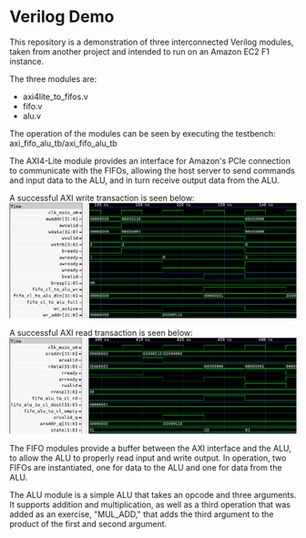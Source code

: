 # Verilog Demo

This repository is a demonstration of three interconnected Verilog modules, taken from another project and intended to run on an Amazon EC2 F1 instance.

The three modules are:
* axi4lite\_to\_fifos.v
* fifo.v
* alu.v

The operation of the modules can be seen by executing the testbench: axi\_fifo\_alu\_tb/axi\_fifo\_alu\_tb

The AXI4-Lite module provides an interface for Amazon's PCIe connection to communicate with the FIFOs, allowing the host server to send commands and input data to the ALU, and in turn receive output data from the ALU.

A successful AXI write transaction is seen below:
![AXI write transaction](WriteTransaction.png)

A successful AXI read transaction is seen below:
![AXI read transaction](ReadTransaction.png)

The FIFO modules provide a buffer between the AXI interface and the ALU, to allow the ALU to properly read input and write output. In operation, two FIFOs are instantiated, one for data to the ALU and one for data from the ALU.

The ALU module is a simple ALU that takes an opcode and three arguments. It supports addition and multiplication, as well as a third operation that was added as an exercise, "MUL\_ADD," that adds the third argument to the product of the first and second argument. 
